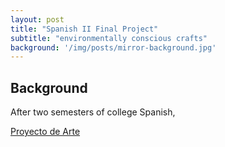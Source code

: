 ```yaml
---
layout: post
title: "Spanish II Final Project"
subtitle: "environmentally conscious crafts"
background: '/img/posts/mirror-background.jpg'
---
```


## Background 
After two semesters of college Spanish, 

[Proyecto de Arte](https://ericachen1.github.io/proyecto-arte/)
